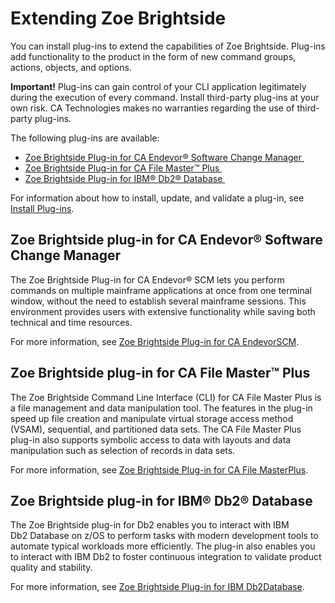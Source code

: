 # Extending Zoe Brightside

You can install plug-ins to extend the capabilities of Zoe Brightside.
Plug-ins add functionality to the product in the form of new command
groups, actions, objects, and options. 

**Important!** Plug-ins can gain control of your CLI application
legitimately during the execution of every command. Install third-party
plug-ins at your own risk. CA Technologies makes no warranties regarding
the use of third-party plug-ins.

The following plug-ins are available:

  - [Zoe Brightside Plug-in for CA Endevor® Software Change
    Manager ](#Extending-CABrightsidePlug-inforCAEndevor®SoftwareChangeManager)
  - [Zoe Brightside Plug-in for CA File Master™
    Plus ](#Extending-CABrightsidePlug-inforCAFileMaster™Plus)
  - [Zoe Brightside Plug-in for IBM® Db2®
    Database ](#Extending-CABrightsidePlug-inforIBM®Db2®Database)


For information about how to install, update, and validate a plug-in,
see [Install Plug-ins](cli-installplugins.md).

## Zoe Brightside plug-in for CA Endevor® Software Change Manager 

The Zoe Brightside Plug-in for CA Endevor® SCM lets you perform commands
on multiple mainframe applications at once from one terminal window,
without the need to establish several mainframe sessions. This
environment provides users with extensive functionality while saving
both technical and time resources. 

For more information, see [Zoe Brightside Plug-in for CA EndevorSCM](cli-endevorplugin.md).

## Zoe Brightside plug-in for CA File Master™ Plus 

The Zoe Brightside Command Line Interface (CLI) for CA File Master Plus
is a file management and data manipulation tool. The features in the
plug-in speed up file creation and manipulate virtual storage access
method (VSAM), sequential, and partitioned data sets. The CA File Master
Plus plug-in also supports symbolic access to data with layouts and data
manipulation such as selection of records in data sets.

For more information, see [Zoe Brightside Plug-in for CA File MasterPlus](cli-fmpplugin.md).

## Zoe Brightside plug-in for IBM® Db2® Database 

The Zoe Brightside plug-in for Db2 enables you to interact with IBM Db2 Database on z/OS to perform tasks with modern development tools to automate typical workloads more efficiently. The plug-in also enables you to interact with IBM Db2 to foster continuous integration to validate product quality and stability.

For more information, see [Zoe Brightside Plug-in for IBM Db2Database](cli-db2plugin.md).